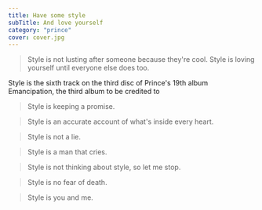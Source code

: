 ```yaml
---
title: Have some style
subTitle: And love yourself
category: "prince"
cover: cover.jpg
---
```


> Style is not lusting after someone because they're cool. Style is loving yourself until everyone else does too.

Style is the sixth track on the third disc of Prince's 19th album Emancipation, the third album to be credited to 

> Style is keeping a promise. 

> Style is an accurate account of what's inside every heart. 

> Style is not a lie. 

> Style is a man that cries. 

> Style is not thinking about style, so let me stop. 

> Style is no fear of death. 

> Style is you and me. 
